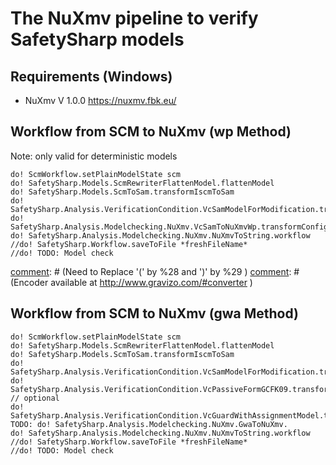 # The NuXmv pipeline to verify SafetySharp models

## Requirements (Windows)

* NuXmv V 1.0.0 https://nuxmv.fbk.eu/

## Workflow from SCM to NuXmv (wp Method)

Note: only valid for deterministic models

```
do! ScmWorkflow.setPlainModelState scm
do! SafetySharp.Models.ScmRewriterFlattenModel.flattenModel
do! SafetySharp.Models.ScmToSam.transformIscmToSam
do! SafetySharp.Analysis.VerificationCondition.VcSamModelForModification.transformSamToVcSamForModification
do! SafetySharp.Analysis.Modelchecking.NuXmv.VcSamToNuXmvWp.transformConfiguration_fromVcSam
do! SafetySharp.Analysis.Modelchecking.NuXmv.NuXmvToString.workflow
//do! SafetySharp.Workflow.saveToFile *freshFileName*
//do! TODO: Model check
```


[comment]: # (Encoded in UMLGraph from http://plantuml.sourceforge.net/activity.html)
[comment]: # (Need to include ; in each new line:)
[comment]: # (Need to Replace '(' by %28 and  ')' by %29 )
[comment]: # (Encoder available at http://www.gravizo.com/#converter )


## Workflow from SCM to NuXmv (gwa Method)

```
do! ScmWorkflow.setPlainModelState scm
do! SafetySharp.Models.ScmRewriterFlattenModel.flattenModel
do! SafetySharp.Models.ScmToSam.transformIscmToSam
do! SafetySharp.Analysis.VerificationCondition.VcSamModelForModification.transformSamToVcSamForModification
do! SafetySharp.Analysis.VerificationCondition.VcPassiveFormGCFK09.transformProgramToSsaForm_Original // optional
do! SafetySharp.Analysis.VerificationCondition.VcGuardWithAssignmentModel.transformWorkflow
TODO: do! SafetySharp.Analysis.Modelchecking.NuXmv.GwaToNuXmv.
do! SafetySharp.Analysis.Modelchecking.NuXmv.NuXmvToString.workflow
//do! SafetySharp.Workflow.saveToFile *freshFileName*
//do! TODO: Model check
```
